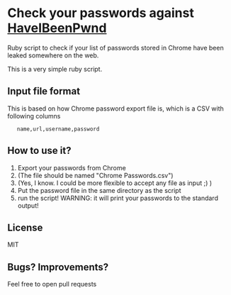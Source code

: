 # Check your passwords against [HaveIBeenPwnd](https://haveibeenpwned.com/)
Ruby script to check if your list of passwords stored in Chrome have been leaked somewhere on the web.

This is a very simple ruby script. 

## Input file format

This is based on how Chrome password export file is, which is a CSV with following columns

```
   name,url,username,password
```

## How to use it?
1. Export your passwords from Chrome
2. (The file should be named "Chrome Passwords.csv")
3. (Yes, I know. I could be more flexible to accept any file as input ;) )
4. Put the password file in the same directory as the script
5. run the script! WARNING: it will print your passwords to the standard output!

## License
MIT

## Bugs? Improvements?
Feel free to open pull requests



